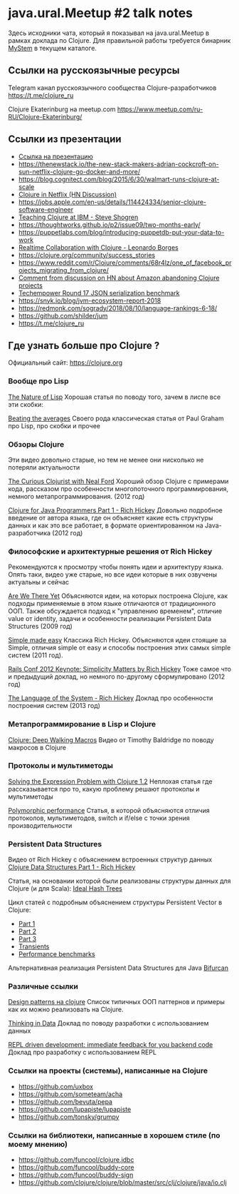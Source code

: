 # java.ural.Meetup #2 talk notes

Здесь исходники чата, который я показывал на java.ural.Meetup в рамках доклада
по Clojure. Для правильной работы требуется бинарник
[MyStem](https://tech.yandex.ru/mystem/) в текущем каталоге.

## Ссылки на русскоязычные ресурсы ##

Telegram канал русскоязычного сообщества Clojure-разработчиков
https://t.me/clojure_ru

Clojure Ekaterinburg на meetup.com
https://www.meetup.com/ru-RU/Clojure-Ekaterinburg/

## Ссылки из презентации ##

* [Ссылка на презентацию](https://docs.google.com/presentation/d/1ZqAVoInJlXpefpHCVMYtyA5b9b9sQSPkgoTZTrpFgXU/edit?usp=sharing)
* https://thenewstack.io/the-new-stack-makers-adrian-cockcroft-on-sun-netflix-clojure-go-docker-and-more/
* https://blog.cognitect.com/blog/2015/6/30/walmart-runs-clojure-at-scale
* [Clojure in Netflix (HN Discussion)](https://news.ycombinator.com/item?id=18345243)
* https://jobs.apple.com/en-us/details/114424334/senior-clojure-software-engineer
* [Teaching Clojure at IBM - Steve Shogren](https://www.youtube.com/watch?v=BsLiPt90HDo)
* https://thoughtworks.github.io/p2/issue09/two-months-early/
* https://puppetlabs.com/blog/introducing-puppetdb-put-your-data-to-work
* [Realtime Collaboration with Clojure - Leonardo Borges](https://www.youtube.com/watch?v=3QR8meTrh5g)
* https://clojure.org/community/success_stories
* https://www.reddit.com/r/Clojure/comments/68r4lz/one_of_facebook_projects_migrating_from_clojure/
* [Comment from discussion on HN about Amazon abandoning Clojure projects](https://news.ycombinator.com/item?id=18346154)
* [Techempower Round 17 JSON serialization benchmark](https://www.techempower.com/benchmarks/#section=data-r17&hw=ph&test=json)
* https://snyk.io/blog/jvm-ecosystem-report-2018
* https://redmonk.com/sogrady/2018/08/10/language-rankings-6-18/
* https://github.com/shilder/jum
* https://t.me/clojure_ru

## Где узнать больше про Clojure ? ##

Официальный сайт: https://clojure.org

### Вообще про Lisp ###

[The Nature of Lisp](http://www.defmacro.org/ramblings/lisp.html)
Хорошая статья по поводу того, зачем в лиспе все эти скобки:

[Beating the averages](http://www.paulgraham.com/avg.html)
Своего рода классическая статья от Paul Graham про Lisp, про скобки и прочее

### Обзоры Clojure ###

Эти видео довольно старые, но тем не менее они нисколько не потеряли актуальности

[The Curious Clojurist with Neal Ford](https://www.youtube.com/watch?v=bxLnpgnDApg)
Хороший обзор Clojure с примерами кода, рассказом про особенности многопоточного
программирования, немного метапрограммирования. (2012 год)

[Clojure for Java Programmers Part 1 - Rich Hickey](https://www.youtube.com/watch?v=P76Vbsk_3J0)
Довольно подробное введение от автора языка, где он объясняет какие есть структуры
данных и как это все работает, в формате ориентированном на Java-разработчика (2012 год)

### Философские и архитектурные решения от Rich Hickey ###

Рекомендуются к просмотру чтобы понять идеи и архитектуру языка. Опять таки, видео
уже старые, но все идеи которые в них озвучены актуальны и сейчас

[Are We There Yet](https://www.infoq.com/presentations/Are-We-There-Yet-Rich-Hickey)
Объясняются идеи, на которых построена Clojure, как подходы применяемые в
этом языке отличаются от традиционного ООП. Также обсуждается подход
к "управлению временем", отличие value от identity, задачи и особенности реализации
Persistent Data Structures (2009 год)

[Simple made easy](https://www.infoq.com/presentations/Simple-Made-Easy)
Классика Rich Hickey. Объясняются идеи стоящие за Simple, отличия
simple от easy и способы построения этих самых simple систем (2011 год).

[Rails Conf 2012 Keynote: Simplicity Matters by Rich Hickey](https://www.youtube.com/watch?v=rI8tNMsozo0)
Тоже самое что и предыдущий доклад, но немного по-другому сформулировано (2012 год)

[The Language of the System - Rich Hickey](https://www.youtube.com/watch?v=ROor6_NGIWU)
Доклад про особенности построения систем (2013 год)

### Метапрограммирование в Lisp и Clojure ###

[Clojure: Deep Walking Macros](https://www.youtube.com/watch?v=HXfDK1OYpco)
Видео от Timothy Baldridge по поводу макросов в Clojure

### Протоколы и мультиметоды ###

[Solving the Expression Problem with Clojure 1.2](https://www.ibm.com/developerworks/library/j-clojure-protocols)
Неплохая статья где рассказывается про то, какую проблему решают протоколы и мультиметоды

[Polymorphic performance](http://insideclojure.org/2015/04/27/poly-perf/)
Статья, в которой объясняются отличия протоколов, мультиметодов, switch и if/else с точки зрения производительности

### Persistent Data Structures ###

Видео от Rich Hickey с объяснением встроенных структур данных
[Clojure Data Structures Part 1 - Rich Hickey](https://www.youtube.com/watch?v=ketJlzX-254)

Статья, на основании которой были реализованы структуры данных для Clojure (и для Scala):
[Ideal Hash Trees](http://lampwww.epfl.ch/papers/idealhashtrees.pdf)

Цикл статей с подробным объяснением структуры Persistent Vector в Clojure:

* [Part 1](http://www.hypirion.com/musings/understanding-persistent-vector-pt-1)
* [Part 2](http://www.hypirion.com/musings/understanding-persistent-vector-pt-2)
* [Part 3](http://www.hypirion.com/musings/understanding-persistent-vector-pt-3)
* [Transients](http://www.hypirion.com/musings/understanding-clojure-transients)
* [Performance benchmarks](http://www.hypirion.com/musings/persistent-vector-performance-summarised)

Альтернативная реализация Persistent Data Structures для Java
[Bifurcan](https://github.com/lacuna/bifurcan)

### Различные ссылки ###

[Design patterns на clojure](http://mishadoff.com/blog/clojure-design-patterns/)
Список типичных ООП паттернов и примеры как их можно реализовать на Clojure.

[Thinking in Data](https://www.infoq.com/presentations/Thinking-in-Data)
Доклад по поводу разработки с использованием данных

[REPL driven development: immediate feedback for you backend code](https://danlebrero.com/2018/11/26/repl-driven-development-immediate-feedback-for-you-backend/)
Доклад про разработку с использованием REPL

### Ссылки на проекты (системы), написанные на Clojure ###

* https://github.com/uxbox
* https://github.com/someteam/acha
* https://github.com/bevuta/pepa
* https://github.com/lupapiste/lupapiste
* https://github.com/tonsky/grumpy

### Ссылки на библиотеки, написанные в хорошем стиле (по моему мнению) ###

* https://github.com/funcool/clojure.jdbc
* https://github.com/funcool/buddy-core
* https://github.com/funcool/buddy-sign
* https://github.com/clojure/clojure/blob/master/src/clj/clojure/java/io.clj

